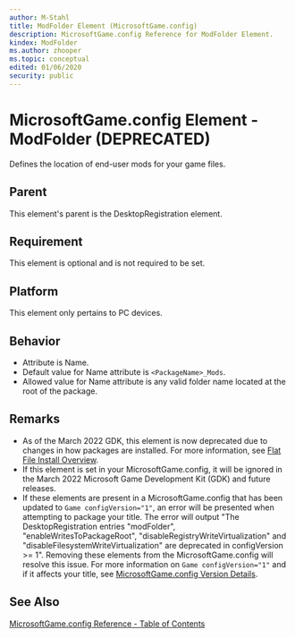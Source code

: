 ```yaml
---
author: M-Stahl
title: ModFolder Element (MicrosoftGame.config)
description: MicrosoftGame.config Reference for ModFolder Element.
kindex: ModFolder
ms.author: zhooper
ms.topic: conceptual
edited: 01/06/2020
security: public
---
```


# MicrosoftGame.config Element - ModFolder (DEPRECATED)

Defines the location of end-user mods for your game files.

## Parent
This element's parent is the DesktopRegistration element.

## Requirement
This element is optional and is not required to be set. 

## Platform
This element only pertains to PC devices.

## Behavior
* Attribute is Name.
* Default value for Name attribute is `<PackageName>_Mods`.
* Allowed value for Name attribute is any valid folder name located at the root of the package.

## Remarks
* As of the March 2022 GDK, this element is now deprecated due to changes in how packages are installed. For more information, see [Flat File Install Overview](../../../../packaging/packaging-flatfileinstall.md).
* If this element is set in your MicrosoftGame.config, it will be ignored in the March 2022 Microsoft Game Development Kit (GDK) and future releases.
* If these elements are present in a MicrosoftGame.config that has been updated to `Game configVersion="1"`, an error will be presented when attempting to package your title. The error will output "The DesktopRegistration entries "modFolder", "enableWritesToPackageRoot", "disableRegistryWriteVirtualization" and "disableFilesystemWriteVirtualization" are deprecated in configVersion >= 1". Removing these elements from the MicrosoftGame.config will resolve this issue. For more information on `Game configVersion="1"` and if it affects your title, see [MicrosoftGame.config Version Details](../microsoftgameconfig-schema.md#MicrosoftGameConfig-VersionDetails).

## See Also
[MicrosoftGame.config Reference - Table of Contents](gc-microsoftgameconfig-toc.md)  